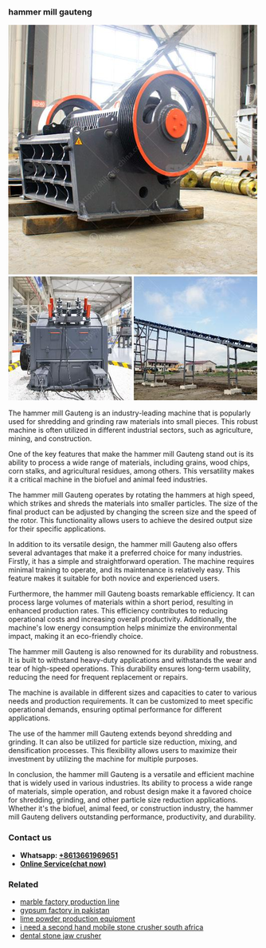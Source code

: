 <h3>hammer mill gauteng</h3><img src='1708309578.jpg' alt=''><p>The hammer mill Gauteng is an industry-leading machine that is popularly used for shredding and grinding raw materials into small pieces. This robust machine is often utilized in different industrial sectors, such as agriculture, mining, and construction.</p><p>One of the key features that make the hammer mill Gauteng stand out is its ability to process a wide range of materials, including grains, wood chips, corn stalks, and agricultural residues, among others. This versatility makes it a critical machine in the biofuel and animal feed industries.</p><p>The hammer mill Gauteng operates by rotating the hammers at high speed, which strikes and shreds the materials into smaller particles. The size of the final product can be adjusted by changing the screen size and the speed of the rotor. This functionality allows users to achieve the desired output size for their specific applications.</p><p>In addition to its versatile design, the hammer mill Gauteng also offers several advantages that make it a preferred choice for many industries. Firstly, it has a simple and straightforward operation. The machine requires minimal training to operate, and its maintenance is relatively easy. This feature makes it suitable for both novice and experienced users.</p><p>Furthermore, the hammer mill Gauteng boasts remarkable efficiency. It can process large volumes of materials within a short period, resulting in enhanced production rates. This efficiency contributes to reducing operational costs and increasing overall productivity. Additionally, the machine's low energy consumption helps minimize the environmental impact, making it an eco-friendly choice.</p><p>The hammer mill Gauteng is also renowned for its durability and robustness. It is built to withstand heavy-duty applications and withstands the wear and tear of high-speed operations. This durability ensures long-term usability, reducing the need for frequent replacement or repairs.</p><p>The machine is available in different sizes and capacities to cater to various needs and production requirements. It can be customized to meet specific operational demands, ensuring optimal performance for different applications.</p><p>The use of the hammer mill Gauteng extends beyond shredding and grinding. It can also be utilized for particle size reduction, mixing, and densification processes. This flexibility allows users to maximize their investment by utilizing the machine for multiple purposes.</p><p>In conclusion, the hammer mill Gauteng is a versatile and efficient machine that is widely used in various industries. Its ability to process a wide range of materials, simple operation, and robust design make it a favored choice for shredding, grinding, and other particle size reduction applications. Whether it's the biofuel, animal feed, or construction industry, the hammer mill Gauteng delivers outstanding performance, productivity, and durability.</p><h3>Contact us</h3><ul><li><strong>Whatsapp:&nbsp;<a href="https://wa.me/8613661969651">+8613661969651</a></strong></li><li><a href="https://swt.shibang-china.com/?git&amp;zhl&amp;hammer mill gauteng"><strong>Online Service(chat now)</strong></a></li></ul><h3>Related</h3><ul><li><a href='marble factory production line.md'>marble factory production line</a></li><li><a href='gypsum factory in pakistan.md'>gypsum factory in pakistan</a></li><li><a href='lime powder production equipment.md'>lime powder production equipment</a></li><li><a href='i need a second hand mobile stone crusher south africa.md'>i need a second hand mobile stone crusher south africa</a></li><li><a href='dental stone jaw crusher.md'>dental stone jaw crusher</a></li></ul>